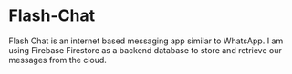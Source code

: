 # Flash-Chat

Flash Chat is an internet based messaging app similar to WhatsApp. I am using Firebase Firestore as a backend database to store and retrieve our messages from the cloud. 

